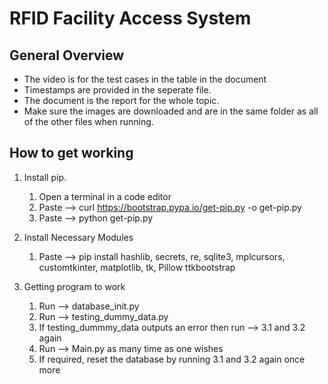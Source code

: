 # RFID Facility Access System
## General Overview
* The video is for the test cases in the table in the document
* Timestamps are provided in the seperate file.
* The document is the report for the whole topic.
* Make sure the images are downloaded and are in the same folder as all of the other files when running.

## How to get working
1. Install pip.

   1. Open a terminal in a code editor
   2. Paste --> curl https://bootstrap.pypa.io/get-pip.py -o get-pip.py
   3. Paste --> python get-pip.py

2. Install Necessary Modules

   1. Paste --> pip install hashlib, secrets, re, sqlite3, mplcursors, customtkinter, matplotlib, tk, Pillow ttkbootstrap

3. Getting program to work

   1. Run --> database_init.py
   2. Run --> testing_dummy_data.py
   3. If testing_dummmy_data outputs an error then run --> 3.1 and 3.2 again
   4. Run --> Main.py as many time as one wishes
   5. If required, reset the database by running 3.1 and 3.2 again once more
